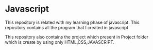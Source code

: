 # Javascript
 

This repository is related with my learning phase of javascript. This repository contains all the program that I created in javascript 
 
This repository also contains the project which present in Project folder which is create by using only HTML,CSS,JAVASCRIPT.

